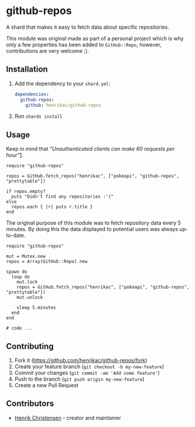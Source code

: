 # github-repos

A shard that makes it easy to fetch data about specific repositories.  

This module was original made as part of a personal project which is why only a few properties has been added to `GitHub::Repo`, however, contributions are very welcome ;).

## Installation

1. Add the dependency to your `shard.yml`:

   ```yaml
   dependencies:
     github-repos:
       github: henrikac/github-repos
   ```

2. Run `shards install`

## Usage

Keep in mind that *"Unauthenticated clients can make 60 requests per hour"*[1](https://docs.github.com/en/rest/guides/getting-started-with-the-rest-api#authentication).

```crystal
require "github-repos"

repos = GitHub.fetch_repos("henrikac", ["pokeapi", "github-repos", "prettytable"])

if repos.empty?
  puts "Didn't find any repositories :'("
else
  repos.each { |r| puts r.title }
end
```

The original purpose of this module was to fetch repository data every 5 minutes. By doing this the data displayed to potential users was always up-to-date.

```crystal
require "github-repos"

mut = Mutex.new
repos = Array(GitHub::Repo).new

spawn do
  loop do
    mut.lock
    repos = GitHub.fetch_repos("henrikac", ["pokeapi", "github-repos", "prettytable"])
    mut.unlock

    sleep 5.minutes
  end
end

# code ...
```

## Contributing

1. Fork it (<https://github.com/henrikac/github-repos/fork>)
2. Create your feature branch (`git checkout -b my-new-feature`)
3. Commit your changes (`git commit -am 'Add some feature'`)
4. Push to the branch (`git push origin my-new-feature`)
5. Create a new Pull Request

## Contributors

- [Henrik Christensen](https://github.com/henrikac) - creator and maintainer
